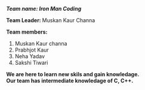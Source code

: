 <em><strong>Team name: Iron Man Coding</strong></em>

<strong>Team Leader:  </strong> Muskan Kaur Channa

<strong>Team members:</strong>
1. Muskan Kaur channa
2. Prabhjot Kaur
3. Neha Yadav
4. Sakshi Tiwari

 <b>We are here to learn new skils and gain knowledage.</b>
 <br>
<b> Our team has intermediate knowledage of C, C++.</b>


